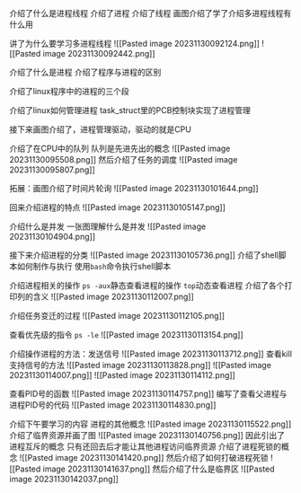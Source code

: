 介绍了什么是进程线程
介绍了进程
介绍了线程
画图介绍了学了介绍多进程线程有什么用

讲了为什么要学习多进程线程
![[Pasted image 20231130092124.png]]
![[Pasted image 20231130092442.png]]

介绍了什么是进程
介绍了程序与进程的区别

介绍了linux程序中的进程的三个段

介绍了linux如何管理进程
task_struct里的PCB控制块实现了进程管理

接下来画图介绍了，进程管理驱动，驱动的就是CPU

介绍了在CPU中的队列
队列是先进先出的概念
![[Pasted image 20231130095508.png]]
然后介绍了任务的调度
![[Pasted image 20231130095807.png]]

拓展：画图介绍了时间片轮询
![[Pasted image 20231130101644.png]]



回来介绍进程的特点
![[Pasted image 20231130105147.png]]

介绍什么是并发
一张图理解什么是并发
![[Pasted image 20231130104904.png]]

接下来介绍进程的分类
![[Pasted image 20231130105736.png]]
介绍了shell脚本如何制作与执行
使用`bash`命令执行shell脚本

介绍进程相关的操作
`ps -aux`静态查看进程的操作
`top`动态查看进程
介绍了各个打印列的含义
![[Pasted image 20231130112007.png]]

介绍任务变迁的过程
![[Pasted image 20231130112105.png]]

查看优先级的指令
`ps -le`
![[Pasted image 20231130113154.png]]

介绍操作进程的方法：发送信号
![[Pasted image 20231130113712.png]]
查看kill支持信号的方法
![[Pasted image 20231130113828.png]]
![[Pasted image 20231130114007.png]]
![[Pasted image 20231130114112.png]]

查看PID号的函数
![[Pasted image 20231130114757.png]]
编写了查看父进程与进程PID号的代码
![[Pasted image 20231130114830.png]]

介绍下午要学习的内容
进程的其他概念
![[Pasted image 20231130115522.png]]
介绍了临界资源并画了图
![[Pasted image 20231130140756.png]]
因此引出了进程互斥的概念
只有还回去后才能让其他进程访问临界资源
介绍了进程死锁的概念
![[Pasted image 20231130141420.png]]
然后介绍了如何打破进程死锁
![[Pasted image 20231130141637.png]]
然后介绍了什么是临界区
![[Pasted image 20231130142037.png]]

